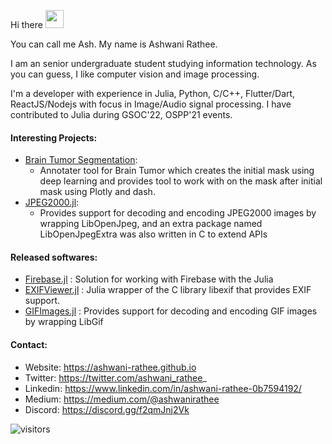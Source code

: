 Hi there <img src="https://github.com/TheDudeThatCode/TheDudeThatCode/blob/master/Assets/Hi.gif" width="29px">

You can call me Ash. My name is Ashwani Rathee. 

I am an senior undergraduate student studying information technology. As you can guess, I like computer 
vision and image processing.

I'm a developer with experience in  Julia, Python, C/C++, Flutter/Dart, ReactJS/Nodejs with focus in 
Image/Audio signal processing. I have contributed to Julia during GSOC'22, OSPP'21 events.

#### Interesting Projects:
- [Brain Tumor Segmentation](https://github.com/ashwani-rathee/Brain-Tumor-Segmentation):
    - Annotater tool for Brain Tumor which creates the initial mask using deep learning and provides tool to work with on the mask after initial mask using Plotly and dash.
- [JPEG2000.jl](https://github.com/ashwani-rathee/JPEG2000.jl):
    -  Provides support for decoding and encoding JPEG2000 images by wrapping LibOpenJpeg, and an extra package named LibOpenJpegExtra was also written in C to extend APIs
    
#### Released softwares:
- [Firebase.jl](https://github.com/ashwani-rathee/GIFImages.jl) : Solution for working with Firebase with the Julia
- [EXIFViewer.jl](https://github.com/ashwani-rathee/ExifViewer.jl) : Julia wrapper of the C library libexif that provides EXIF support.
- [GIFImages.jl](https://github.com/ashwani-rathee/GIFImages.jl) : Provides support for decoding and encoding GIF images by wrapping LibGif


#### Contact:
- Website: https://ashwani-rathee.github.io
- Twitter: https://twitter.com/ashwani_rathee_
- Linkedin: https://www.linkedin.com/in/ashwani-rathee-0b7594192/
- Medium: https://medium.com/@ashwanirathee
- Discord: https://discord.gg/f2qmJnj2Vk

<img align="left" alt="visitors" src="https://visitor-badge.glitch.me/badge?page_id=ashwani-rathee.ashwani-rathee"/>

